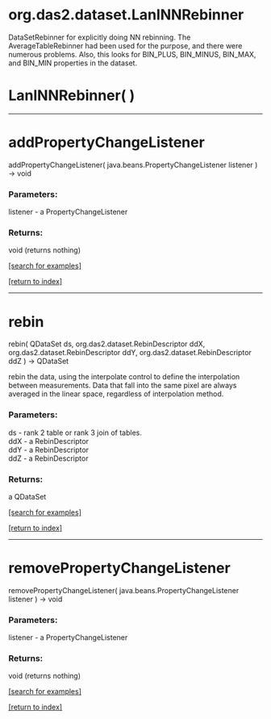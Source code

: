 # org.das2.dataset.LanlNNRebinner

DataSetRebinner for explicitly doing NN rebinning.  The AverageTableRebinner had been used for the purpose, and
 there were numerous problems.  Also, this looks for BIN_PLUS, BIN_MINUS, BIN_MAX, and BIN_MIN properties in the dataset.

# LanlNNRebinner( )


***
<a name="addPropertyChangeListener"></a>
# addPropertyChangeListener
addPropertyChangeListener( java.beans.PropertyChangeListener listener ) &rarr; void



### Parameters:
listener - a PropertyChangeListener

### Returns:
void (returns nothing)


<a href="https://github.com/autoplot/dev/search?q=addPropertyChangeListener&unscoped_q=addPropertyChangeListener">[search for examples]</a>

<a href="https://github.com/autoplot/documentation/blob/master/javadoc/index-all.md">[return to index]</a>

***
<a name="rebin"></a>
# rebin
rebin( QDataSet ds, org.das2.dataset.RebinDescriptor ddX, org.das2.dataset.RebinDescriptor ddY, org.das2.dataset.RebinDescriptor ddZ ) &rarr; QDataSet

rebin the data, using the interpolate control to define the interpolation between measurements.  Data that fall into the
 same pixel are always averaged in the linear space, regardless of interpolation method.

### Parameters:
ds - rank 2 table or rank 3 join of tables.
<br>ddX - a RebinDescriptor
<br>ddY - a RebinDescriptor
<br>ddZ - a RebinDescriptor

### Returns:
a QDataSet


<a href="https://github.com/autoplot/dev/search?q=rebin&unscoped_q=rebin">[search for examples]</a>

<a href="https://github.com/autoplot/documentation/blob/master/javadoc/index-all.md">[return to index]</a>

***
<a name="removePropertyChangeListener"></a>
# removePropertyChangeListener
removePropertyChangeListener( java.beans.PropertyChangeListener listener ) &rarr; void



### Parameters:
listener - a PropertyChangeListener

### Returns:
void (returns nothing)


<a href="https://github.com/autoplot/dev/search?q=removePropertyChangeListener&unscoped_q=removePropertyChangeListener">[search for examples]</a>

<a href="https://github.com/autoplot/documentation/blob/master/javadoc/index-all.md">[return to index]</a>

